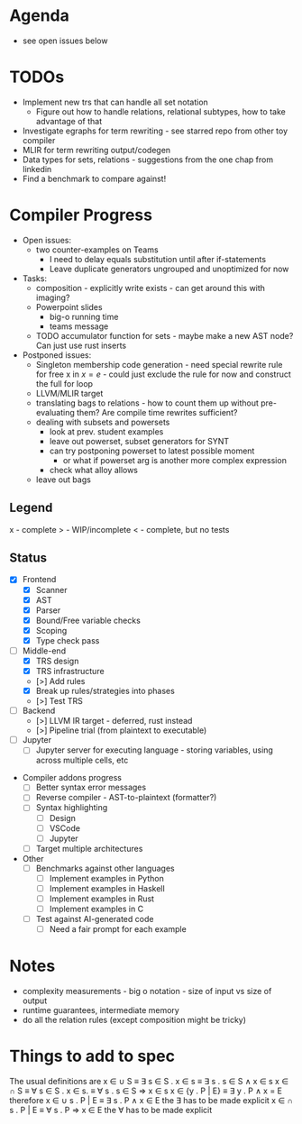 # Agenda

- see open issues below

# TODOs
- Implement new trs that can handle all set notation
  - Figure out how to handle relations, relational subtypes, how to take advantage of that
- Investigate egraphs for term rewriting - see starred repo from other toy compiler
- MLIR for term rewriting output/codegen
- Data types for sets, relations - suggestions from the one chap from linkedin
- Find a benchmark to compare against!

# Compiler Progress

- Open issues:
  - two counter-examples on Teams
    - I need to delay equals substitution until after if-statements
    - Leave duplicate generators ungrouped and unoptimized for now
- Tasks:
  - composition - explicitly write exists - can get around this with imaging?
  - Powerpoint slides
    - big-o running time
    - teams message
  - TODO accumulator function for sets - maybe make a new AST node? Can just use rust inserts
- Postponed issues:
  - Singleton membership code generation - need special rewrite rule for free x in $x = e$ - could just exclude the rule for now and construct the full for loop
  - LLVM/MLIR target
  - translating bags to relations - how to count them up without pre-evaluating them? Are compile time rewrites sufficient?
  - dealing with subsets and powersets
    - look at prev. student examples
    - leave out powerset, subset generators for SYNT
    - can try postponing powerset to latest possible moment
      - or what if powerset arg is another more complex expression
    - check what alloy allows
  - leave out bags

## Legend

x - complete
\> - WIP/incomplete
< - complete, but no tests

## Status

- [x] Frontend
  - [x] Scanner
  - [x] AST
  - [x] Parser
  - [x] Bound/Free variable checks
  - [x] Scoping
  - [x] Type check pass
- [ ] Middle-end
  - [x] TRS design
  - [x] TRS infrastructure
  - [>] Add rules
  - [x] Break up rules/strategies into phases
  - [>] Test TRS
- [ ] Backend
  - [>] LLVM IR target - deferred, rust instead
  - [>] Pipeline trial (from plaintext to executable)
- [ ] Jupyter
  - [ ] Jupyter server for executing language - storing variables, using across multiple cells, etc
- Compiler addons progress
  - [ ] Better syntax error messages
  - [ ] Reverse compiler - AST-to-plaintext (formatter?)
  - [ ] Syntax highlighting
    - [ ] Design
    - [ ] VSCode
    - [ ] Jupyter
  - [ ] Target multiple architectures
- Other
  - [ ] Benchmarks against other languages
    - [ ] Implement examples in Python
    - [ ] Implement examples in Haskell
    - [ ] Implement examples in Rust
    - [ ] Implement examples in C
  - [ ] Test against AI-generated code
    - [ ] Need a fair prompt for each example

# Notes

- complexity measurements - big o notation - size of input vs size of output
- runtime guarantees, intermediate memory
- do all the relation rules (except composition might be tricky)

# Things to add to spec
The usual definitions are
x ∈ ∪ S  ≡ ∃ s ∈ S . x ∈ s  ≡  ∃ s . s ∈ S ∧ x ∈ s
x ∈ ∩ S  ≡  ∀ s ∈ S . x ∈ s. ≡  ∀ s . s ∈ S ⇒ x ∈ s
x ∈ {y . P | E}  ≡   ∃ y . P ∧ x = E
therefore
x ∈ ∪ s . P | E  ≡  ∃ s . P ∧ x ∈ E    the ∃ has to be made explicit
x ∈ ∩ s . P | E  ≡  ∀ s . P ⇒ x ∈ E     the ∀ has to be made explicit

